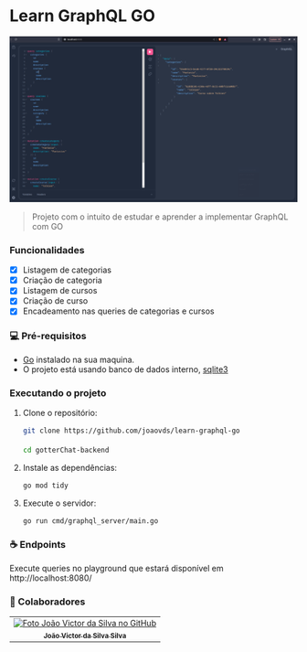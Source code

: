 # Learn GraphQL GO

<img src="./assets/github/screenshot.png" alt="GraphQL Playground image">

> Projeto com o intuito de estudar e aprender a implementar GraphQL com GO

### Funcionalidades

- [x] Listagem de categorias
- [x] Criação de categoria
- [x] Listagem de cursos
- [x] Criação de curso
- [x] Encadeamento nas queries de categorias e cursos

### 💻 Pré-requisitos

- [Go](https://golang.org/) instalado na sua maquina.
- O projeto está usando banco de dados interno, [sqlite3](https://www.sqlite.org/index.html)

### Executando o projeto

1. Clone o repositório:

   ```bash
   git clone https://github.com/joaovds/learn-graphql-go

   cd gotterChat-backend
   ```

2. Instale as dependências:

   ```bash
   go mod tidy
   ```

5. Execute o servidor:

   ```bash
   go run cmd/graphql_server/main.go
   ```

### ☕ Endpoints

Execute queries no playground que estará disponível em http://localhost:8080/

### 🤝 Colaboradores

<table>
  <tr>
    <td align="center">
      <a href="#" title="João Victor da Silva">
        <img src="https://avatars.githubusercontent.com/u/50719694" width="100px;" alt="Foto João Victor da Silva no GitHub"/><br>
        <sub>
          <b>João Victor da Silva Silva</b>
        </sub>
      </a>
    </td>
  </tr>
</table>
